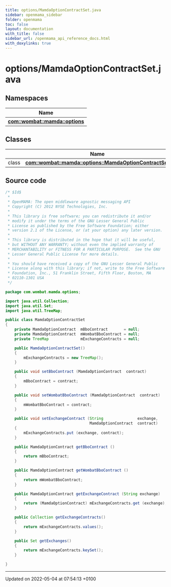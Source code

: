 ```yaml
---
title: options/MamdaOptionContractSet.java
sidebar: openmama_sidebar
folder: openmama
toc: false
layout: documentation
with_title: false
sidebar_url: /openmama_api_reference_docs.html
with_doxylinks: true
---
```


# options/MamdaOptionContractSet.java



## Namespaces

| Name           |
| -------------- |
| **[com::wombat::mamda::options](namespacecom_1_1wombat_1_1mamda_1_1options.html)**  |

## Classes

|                | Name           |
| -------------- | -------------- |
| class | **[com::wombat::mamda::options::MamdaOptionContractSet](classcom_1_1wombat_1_1mamda_1_1options_1_1MamdaOptionContractSet.html)**  |




## Source code

```java
/* $Id$
 *
 * OpenMAMA: The open middleware agnostic messaging API
 * Copyright (C) 2012 NYSE Technologies, Inc.
 *
 * This library is free software; you can redistribute it and/or
 * modify it under the terms of the GNU Lesser General Public
 * License as published by the Free Software Foundation; either
 * version 2.1 of the License, or (at your option) any later version.
 *
 * This library is distributed in the hope that it will be useful,
 * but WITHOUT ANY WARRANTY; without even the implied warranty of
 * MERCHANTABILITY or FITNESS FOR A PARTICULAR PURPOSE.  See the GNU
 * Lesser General Public License for more details.
 *
 * You should have received a copy of the GNU Lesser General Public
 * License along with this library; if not, write to the Free Software
 * Foundation, Inc., 51 Franklin Street, Fifth Floor, Boston, MA
 * 02110-1301 USA
 */

package com.wombat.mamda.options;

import java.util.Collection;
import java.util.Set;
import java.util.TreeMap;

public class MamdaOptionContractSet
{
    private MamdaOptionContract  mBboContract       = null;
    private MamdaOptionContract  mWombatBboContract = null;
    private TreeMap              mExchangeContracts = null;

    public MamdaOptionContractSet()
    {
        mExchangeContracts = new TreeMap();
    }

    public void setBboContract (MamdaOptionContract  contract)
    {
        mBboContract = contract;
    }

    public void setWombatBboContract (MamdaOptionContract  contract)
    {
        mWombatBboContract = contract;
    }

    public void setExchangeContract (String               exchange,
                                     MamdaOptionContract  contract)
    {
        mExchangeContracts.put (exchange, contract);
    }

    public MamdaOptionContract getBboContract ()
    {
        return mBboContract;
    }

    public MamdaOptionContract getWombatBboContract ()
    {
        return mWombatBboContract;
    }

    public MamdaOptionContract getExchangeContract (String exchange)
    {
        return (MamdaOptionContract) mExchangeContracts.get (exchange);
    }

    public Collection getExchangeContracts()
    {
        return mExchangeContracts.values();
    }

    public Set getExchanges()
    {
        return mExchangeContracts.keySet();
    }

}
```


-------------------------------

Updated on 2022-05-04 at 07:54:13 +0100
